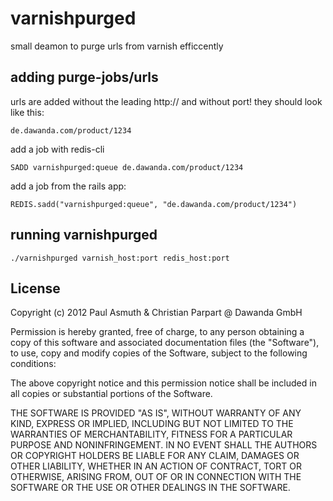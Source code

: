 varnishpurged
=============

small deamon to purge urls from varnish efficcently


adding purge-jobs/urls
----------------------

urls are added without the leading http:// and without port! they should look like this:

    de.dawanda.com/product/1234


add a job with redis-cli

    SADD varnishpurged:queue de.dawanda.com/product/1234


add a job from the rails app:

    REDIS.sadd("varnishpurged:queue", "de.dawanda.com/product/1234")




running varnishpurged
---------------------

    ./varnishpurged varnish_host:port redis_host:port
    


License
-------

Copyright (c) 2012 Paul Asmuth & Christian Parpart @ Dawanda GmbH


Permission is hereby granted, free of charge, to any person obtaining
a copy of this software and associated documentation files (the
"Software"), to use, copy and modify copies of the Software, subject 
to the following conditions:

The above copyright notice and this permission notice shall be
included in all copies or substantial portions of the Software.

THE SOFTWARE IS PROVIDED "AS IS", WITHOUT WARRANTY OF ANY KIND,
EXPRESS OR IMPLIED, INCLUDING BUT NOT LIMITED TO THE WARRANTIES OF
MERCHANTABILITY, FITNESS FOR A PARTICULAR PURPOSE AND
NONINFRINGEMENT. IN NO EVENT SHALL THE AUTHORS OR COPYRIGHT HOLDERS BE
LIABLE FOR ANY CLAIM, DAMAGES OR OTHER LIABILITY, WHETHER IN AN ACTION
OF CONTRACT, TORT OR OTHERWISE, ARISING FROM, OUT OF OR IN CONNECTION
WITH THE SOFTWARE OR THE USE OR OTHER DEALINGS IN THE SOFTWARE.

